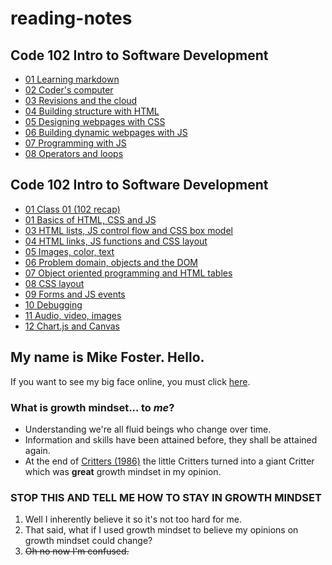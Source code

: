 # reading-notes

## Code 102 Intro to Software Development

- [01 Learning markdown](./Code102-reading-notes/01-learning-markdown.md)
- [02 Coder's computer](./Code102-reading-notes/02-coders-computer)
- [03 Revisions and the cloud](./Code102-reading-notes/03-revisions-and-the-cloud)
- [04 Building structure with HTML](./Code102-reading-notes/04-structure-with-html)
- [05 Designing webpages with CSS](./Code102-reading-notes/05-design-with-css)
- [06 Building dynamic webpages with JS](./Code102-reading-notes/06-dynamic-pages-with-javascript)
- [07 Programming with JS](./Code102-reading-notes/07-programming-with-javascript)
- [08 Operators and loops](./Code102-reading-notes/08-operators-and-loops)

## Code 102 Intro to Software Development

- [01 Class 01 (102 recap)](./Code201-reading-notes/01-class-01)
- [01 Basics of HTML, CSS and JS](./Code201-reading-notes/02-basics-of-HTML-css-js.md)
- [03 HTML lists, JS control flow and CSS box model](./Code201-reading-notes/03-html-lists-js-control-flow-css-box-model.md)
- [04 HTML links, JS functions and CSS layout](./Code201-reading-notes/04-html-links-js-functions-css-layout.md)
- [05 Images, color, text](./Code201-reading-notes/05-images-color-text.md)
- [06 Problem domain, objects and the DOM](./Code201-reading-notes/06-problem-domain-objects-and-dom.md)
- [07 Object oriented programming and HTML tables](./Code201-reading-notes/07-object-oriented-programming-html-tables.md)
- [08 CSS layout](./Code201-reading-notes/08-css-layout.md)
- [09 Forms and JS events](./Code201-reading-notes/09-forms-and-js-events.md)
- [10 Debugging](./Code201-reading-notes/10-debugging.md)
- [11 Audio, video, images](./Code201-reading-notes/11-audio-video-images.md)
- [12 Chart.js and Canvas](./Code201-reading-notes/12-chartjs-and-canvas.md)

## My name is Mike Foster. Hello.

If you want to see my big face online, you must click [here](./about).

### What is growth mindset... to _me_?

- Understanding we're all fluid beings who change over time.
- Information and skills have been attained before, they shall be attained again.
- At the end of [Critters (1986)](https://www.imdb.com/title/tt0090887/) the little Critters turned into a giant Critter which was **great** growth mindset in my opinion.

### STOP THIS AND TELL ME HOW TO STAY IN GROWTH MINDSET

1. Well I inherently believe it so it's not too hard for me.
2. That said, what if I used growth mindset to believe my opinions on growth mindset could change?
3. ~~Oh no now I'm confused.~~
